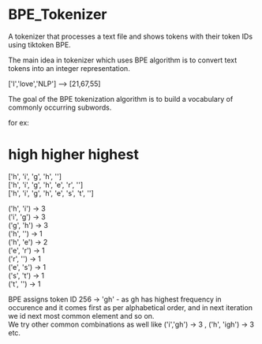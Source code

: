# BPE_Tokenizer
A tokenizer that processes a text file and shows tokens with their token IDs using tiktoken BPE.

The main idea in tokenizer which uses BPE algorithm is to convert text tokens into an integer representation.

['I','love','NLP'] --> [21,67,55]

The goal of the BPE tokenization algorithm is to build a vocabulary of commonly occurring subwords.

for ex:  
# high higher highest  

['h', 'i', 'g', 'h', '</w>']   
['h', 'i', 'g', 'h', 'e', 'r', '</w>']  
['h', 'i', 'g', 'h', 'e', 's', 't', '</w>']  

('h', 'i') → 3  
('i', 'g') → 3  
('g', 'h') → 3  
('h', '</w>') → 1  
('h', 'e') → 2  
('e', 'r') → 1  
('r', '</w>') → 1  
('e', 's') → 1  
('s', 't') → 1  
('t', '</w>') → 1

BPE assigns token ID 256 → 'gh' - as gh has highest frequency in occurence and it comes first as per alphabetical order, and in next iteration we id next most common element and so on.  
We try other common   combinations as well like ('i','gh') -> 3 , ('h', 'igh') → 3  etc.    


